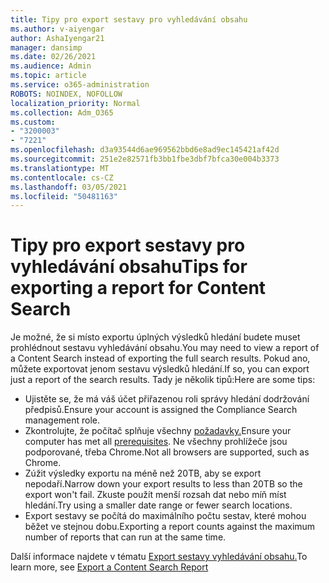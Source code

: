 ```yaml
---
title: Tipy pro export sestavy pro vyhledávání obsahu
ms.author: v-aiyengar
author: AshaIyengar21
manager: dansimp
ms.date: 02/26/2021
ms.audience: Admin
ms.topic: article
ms.service: o365-administration
ROBOTS: NOINDEX, NOFOLLOW
localization_priority: Normal
ms.collection: Adm_O365
ms.custom:
- "3200003"
- "7221"
ms.openlocfilehash: d3a93544d6ae969562bbd6e8ad9ec145421af42d
ms.sourcegitcommit: 251e2e82571fb3bb1fbe3dbf7bfca30e004b3373
ms.translationtype: MT
ms.contentlocale: cs-CZ
ms.lasthandoff: 03/05/2021
ms.locfileid: "50481163"
---
```

# <a name="tips-for-exporting-a-report-for-content-search"></a><span data-ttu-id="b4b24-102">Tipy pro export sestavy pro vyhledávání obsahu</span><span class="sxs-lookup"><span data-stu-id="b4b24-102">Tips for exporting a report for Content Search</span></span>

<span data-ttu-id="b4b24-103">Je možné, že si místo exportu úplných výsledků hledání budete muset prohlédnout sestavu vyhledávání obsahu.</span><span class="sxs-lookup"><span data-stu-id="b4b24-103">You may need to view a report of a Content Search instead of exporting the full search results.</span></span> <span data-ttu-id="b4b24-104">Pokud ano, můžete exportovat jenom sestavu výsledků hledání.</span><span class="sxs-lookup"><span data-stu-id="b4b24-104">If so, you can export just a report of the search results.</span></span> <span data-ttu-id="b4b24-105">Tady je několik tipů:</span><span class="sxs-lookup"><span data-stu-id="b4b24-105">Here are some tips:</span></span>

- <span data-ttu-id="b4b24-106">Ujistěte se, že má váš účet přiřazenou roli správy hledání dodržování předpisů.</span><span class="sxs-lookup"><span data-stu-id="b4b24-106">Ensure your account is assigned the Compliance Search management role.</span></span>
- <span data-ttu-id="b4b24-107">Zkontrolujte, že počítač splňuje všechny [požadavky.](https://go.microsoft.com/fwlink/?linkid=2102407)</span><span class="sxs-lookup"><span data-stu-id="b4b24-107">Ensure your computer has met all [prerequisites](https://go.microsoft.com/fwlink/?linkid=2102407).</span></span> <span data-ttu-id="b4b24-108">Ne všechny prohlížeče jsou podporované, třeba Chrome.</span><span class="sxs-lookup"><span data-stu-id="b4b24-108">Not all browsers are supported, such as Chrome.</span></span>
- <span data-ttu-id="b4b24-109">Zúžit výsledky exportu na méně než 20TB, aby se export nepodaří.</span><span class="sxs-lookup"><span data-stu-id="b4b24-109">Narrow down your export results to less than 20TB so the export won't fail.</span></span> <span data-ttu-id="b4b24-110">Zkuste použít menší rozsah dat nebo míň míst hledání.</span><span class="sxs-lookup"><span data-stu-id="b4b24-110">Try using a smaller date range or fewer search locations.</span></span>
- <span data-ttu-id="b4b24-111">Export sestavy se počítá do maximálního počtu sestav, které mohou běžet ve stejnou dobu.</span><span class="sxs-lookup"><span data-stu-id="b4b24-111">Exporting a report counts against the maximum number of reports that can run at the same time.</span></span>

<span data-ttu-id="b4b24-112">Další informace najdete v tématu [Export sestavy vyhledávání obsahu.](https://go.microsoft.com/fwlink/?linkid=2102409)</span><span class="sxs-lookup"><span data-stu-id="b4b24-112">To learn more, see [Export a Content Search Report](https://go.microsoft.com/fwlink/?linkid=2102409)</span></span>